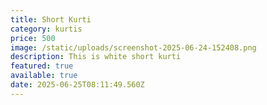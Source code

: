 ```yaml
---
title: Short Kurti
category: kurtis
price: 500
image: /static/uploads/screenshot-2025-06-24-152408.png
description: This is white short kurti
featured: true
available: true
date: 2025-06-25T08:11:49.560Z
---
```

